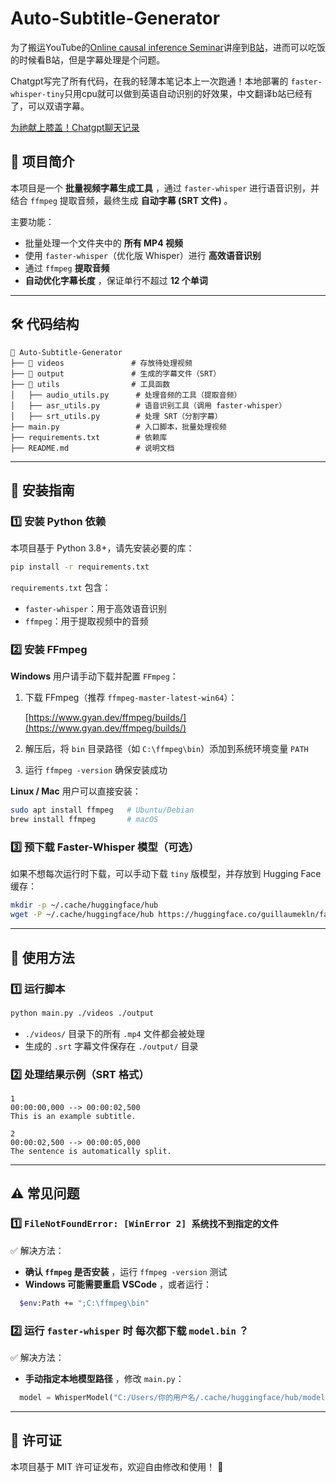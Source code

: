 # Auto-Subtitle-Generator

为了搬运YouTube的[Online causal inference Seminar](https://www.youtube.com/@onlinecausalinferencesemin2364/videos)讲座到[B站](https://space.bilibili.com/439010560/lists)，进而可以吃饭的时候看B站，但是字幕处理是个问题。

Chatgpt写完了所有代码，在我的轻薄本笔记本上一次跑通！本地部署的 `faster-whisper-tiny`只用cpu就可以做到英语自动识别的好效果，中文翻译b站已经有了，可以双语字幕。

[为祂献上膝盖！Chatgpt聊天记录](https://chatgpt.com/share/67a24602-4368-8006-8201-b6a8fa16a53c)

## 📌 项目简介

本项目是一个  **批量视频字幕生成工具** ，通过 `faster-whisper` 进行语音识别，并结合 `ffmpeg` 提取音频，最终生成  **自动字幕 (SRT 文件)** 。

主要功能：

* 批量处理一个文件夹中的 **所有 MP4 视频**
* 使用 `faster-whisper`（优化版 Whisper）进行 **高效语音识别**
* 通过 `ffmpeg` **提取音频**
* **自动优化字幕长度** ，保证单行不超过 **12 个单词**

---

## 🛠 代码结构

```
📂 Auto-Subtitle-Generator
├── 📂 videos               # 存放待处理视频
├── 📂 output               # 生成的字幕文件（SRT）
├── 📂 utils                # 工具函数
│   ├── audio_utils.py      # 处理音频的工具（提取音频）
│   ├── asr_utils.py        # 语音识别工具（调用 faster-whisper）
│   ├── srt_utils.py        # 处理 SRT（分割字幕）
├── main.py                 # 入口脚本，批量处理视频
├── requirements.txt        # 依赖库
├── README.md               # 说明文档
```

---

## 🚀 安装指南

### 1️⃣ 安装 Python 依赖

本项目基于 Python 3.8+，请先安装必要的库：

```sh
pip install -r requirements.txt
```

`requirements.txt` 包含：

* `faster-whisper`：用于高效语音识别
* `ffmpeg`：用于提取视频中的音频

### 2️⃣ 安装 FFmpeg

**Windows** 用户请手动下载并配置 `FFmpeg`：

1. 下载 FFmpeg（推荐 `ffmpeg-master-latest-win64`）：

   [https://www.gyan.dev/ffmpeg/builds/](https://www.gyan.dev/ffmpeg/builds/)
2. 解压后，将 `bin` 目录路径（如 `C:\ffmpeg\bin`）添加到系统环境变量 `PATH`
3. 运行 `ffmpeg -version` 确保安装成功

**Linux / Mac** 用户可以直接安装：

```sh
sudo apt install ffmpeg   # Ubuntu/Debian
brew install ffmpeg       # macOS
```

### 3️⃣ 预下载 Faster-Whisper 模型（可选）

如果不想每次运行时下载，可以手动下载 `tiny` 版模型，并存放到 Hugging Face 缓存：

```sh
mkdir -p ~/.cache/huggingface/hub
wget -P ~/.cache/huggingface/hub https://huggingface.co/guillaumekln/faster-whisper-tiny/resolve/main/model.bin
```

---

## 🎯 使用方法

### **1️⃣ 运行脚本**

```sh
python main.py ./videos ./output
```

* `./videos/` 目录下的所有 `.mp4` 文件都会被处理
* 生成的 `.srt` 字幕文件保存在 `./output/` 目录

### **2️⃣ 处理结果示例（SRT 格式）**

```
1
00:00:00,000 --> 00:00:02,500
This is an example subtitle.

2
00:00:02,500 --> 00:00:05,000
The sentence is automatically split.
```

---

## ⚠️ 常见问题

### 1️⃣ `FileNotFoundError: [WinError 2] 系统找不到指定的文件`

✅ 解决方法：

* **确认 `ffmpeg` 是否安装** ，运行 `ffmpeg -version` 测试
* **Windows 可能需要重启 VSCode** ，或者运行：

```sh
  $env:Path += ";C:\ffmpeg\bin"
```

### 2️⃣ 运行 `faster-whisper` 时  **每次都下载 `model.bin`** ？

✅ 解决方法：

* **手动指定本地模型路径** ，修改 `main.py`：

```python
  model = WhisperModel("C:/Users/你的用户名/.cache/huggingface/hub/models--guillaumekln--faster-whisper-tiny", compute_type="int8")
```

---

## 📜 许可证

本项目基于 MIT 许可证发布，欢迎自由修改和使用！ 🎉
